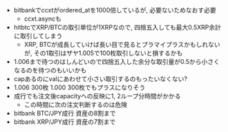 * bitbankでccxtがordered_atを1000倍しているが, 必要ないためなおす必要
  - ccxt.asyncも
* hitbtcでXRP/BTCの取引単位が1XRPなので, 四捨五入しても最大0.5XRP余計に取引してしまう
  - XRP, BTCが成長していけば長い目で見るとプラマイプラスかもしれないが,
  その1取引はザヤ1.005で100枚取引しないと損するかも
* 1.006まで待つのはしんどいので四捨五入した余分な取引量が0.5から小さくなるのを待つのもいいかも
* capあるのにvalにあわせて小さい取引するのもったいなくない?
* 1.006 300枚 1.000 300枚でもプラスになりそう
* 成行でも注文後capacityへの反映に1, 2ループ分時間がかかる
  - この時間に次の注文判断するのは危険
* bitbank BTC/JPY成行 資産の8割まで
* bitbank XRP/JPY成行 資産の7割まで
